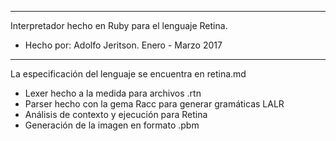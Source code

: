 ***********************************************************
Interpretador hecho en Ruby para el lenguaje Retina.
+ Hecho por: Adolfo Jeritson. Enero - Marzo 2017
***********************************************************
La especificación del lenguaje se encuentra en retina.md

+ Lexer hecho a la medida para archivos .rtn
+ Parser hecho con la gema Racc para generar gramáticas LALR
+ Análisis de contexto y ejecución para Retina
+ Generación de la imagen en formato .pbm
